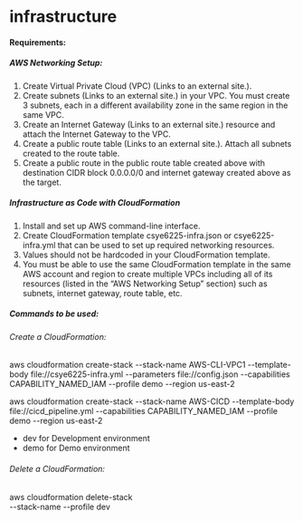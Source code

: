 # infrastructure


#### Requirements:

##### AWS Networking Setup:
1. Create Virtual Private Cloud (VPC) (Links to an external site.).
2. Create subnets (Links to an external site.) in your VPC. You must create 3 subnets, each in a different availability zone in the same region in the same VPC.
3. Create an Internet Gateway (Links to an external site.) resource and attach the Internet Gateway to the VPC.
4. Create a public route table (Links to an external site.). Attach all subnets created to the route table.
5. Create a public route in the public route table created above with destination CIDR block 0.0.0.0/0 and internet gateway created above as the target.

##### Infrastructure as Code with CloudFormation
1. Install and set up AWS command-line interface.
2. Create CloudFormation template csye6225-infra.json or csye6225-infra.yml that can be used to set up required networking resources.
3. Values should not be hardcoded in your CloudFormation template.
4. You must be able to use the same CloudFormation template in the same AWS account and region to create multiple VPCs including all of its resources (listed in the “AWS Networking Setup” section) such as subnets, internet gateway, route table, etc.

##### Commands to be used:

###### Create a CloudFormation: 
aws cloudformation create-stack --stack-name AWS-CLI-VPC1 --template-body file://csye6225-infra.yml --parameters file://config.json --capabilities CAPABILITY_NAMED_IAM --profile demo --region us-east-2

aws cloudformation create-stack --stack-name AWS-CICD --template-body file://cicd_pipeline.yml --capabilities CAPABILITY_NAMED_IAM  --profile demo --region us-east-2

- dev for Development environment
- demo for Demo environment

###### Delete a CloudFormation:
aws cloudformation delete-stack \
  --stack-name <VPCname> --profile dev

